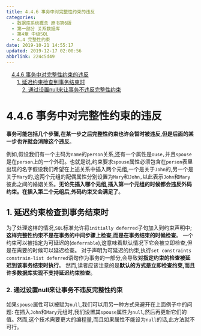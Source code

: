 ```yaml
---
title: 4.4.6 事务中对完整性约束的违反
categories: 
  - 数据库系统概念 原书第6版
  - 第一部分 关系数据库
  - 第4章 中级SQL
  - 4.4 完整性约束
date: 2019-10-21 14:55:17
updated: 2019-12-17 02:00:56
abbrlink: 224c5d49
---
```

<div id='my_toc'><a href="/ReadingNotes/224c5d49/#4-4-6-事务中对完整性约束的违反" class="header_1">4.4.6 事务中对完整性约束的违反</a>&nbsp;<br><a href="/ReadingNotes/224c5d49/#1-延迟约束检查到事务结束时" class="header_2">1. 延迟约束检查到事务结束时</a>&nbsp;<br><a href="/ReadingNotes/224c5d49/#2-通过设置null来让事务不违反完整性约束" class="header_3">2. 通过设置null来让事务不违反完整性约束</a>&nbsp;<br></div>
<style>.header_1{margin-left: 1em;}.header_2{margin-left: 2em;}.header_3{margin-left: 3em;}.header_4{margin-left: 4em;}.header_5{margin-left: 5em;}.header_6{margin-left: 6em;}</style>
<!--more-->
<script>if (navigator.platform.search('arm')==-1){document.getElementById('my_toc').style.display = 'none';}var e,p = document.getElementsByTagName('p');while (p.length>0) {e = p[0];e.parentElement.removeChild(e);}</script>

<!--end-->
<!--SSTStart-->
# 4.4.6 事务中对完整性约束的违反 #
**事务可能包括几个步骤,在某一步之后完整性约束也许会暂时被违反,但是后面的某一步也许就会消除这个违反**。

例如,假设我们有一个主码为`name`的`person`关系,还有一个属性是`ouse,`并且`spouse`是在`person`上的一个外码。也就是说,约束要求`spouse`属性必须包含在`person`表里出现的名字假设我们希望在上述关系中插入两个元组,一个是关于`John`的,另一个是关于`Mary`的,这两个元组的配偶属性分别设置为`Mary`和`John,`以此表示`John`和`Mary`彼此之间的婚姻关系。**无论先插入哪个元组,插入第一个元组的时候都会违反外码约束。在插入第二个元组后,外码约束又会满足了**。
## 1. 延迟约束检查到事务结束时 ##
为了处理这样的情况,`SQL`标准允许将`initially deferred`子句加入到约束声明中;
**这样完整性约束不是在事务的中间步骤上检查,而是在事务结束的时候检查**。
一个约束可以被指定为可延迟的(`deferrable`),这意味着默认情况下它会被立即检查,但是在需要的时候可以延迟检查。
对于声明为可延迟的约束,执行`set constraints constrain-list deferred`语句作为事务的一部分,会导致**对指定约束的检查被延迟到该事务结束时执行**。
然而,读者应该注意的是**默认的方式是立即检查约束,而且许多数据库实现不支持延迟约束检查**。

### 2. 通过设置null来让事务不违反完整性约束 ###
如果`spouse`属性可以被赋为`null`,我们可以用另一种方式来避开在上面例子中的问题:
在插入`John`和`Mary`元组时,我们设置其`spouse`属性为`null`,然后再更新它们的值。然而,这个技术需要更大的编程量,而且如果属性不能设为`null`的话,此方法就不可行。
<!--SSTStop-->

